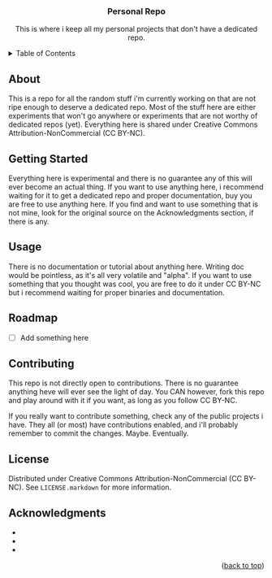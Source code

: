 <!-- Improved compatibility of back to top link: See: https://github.com/othneildrew/Best-README-Template/pull/73 -->
<a id="readme-top"></a>
<!--
*** Thanks for checking out the Best-README-Template. If you have a suggestion
*** that would make this better, please fork the repo and create a pull request
*** or simply open an issue with the tag "enhancement".
*** Don't forget to give the project a star!
*** Thanks again! Now go create something AMAZING! :D
-->



<!-- PROJECT SHIELDS -->
<!--
*** I'm using markdown "reference style" links for readability.
*** Reference links are enclosed in brackets [ ] instead of parentheses ( ).
*** See the bottom of this document for the declaration of the reference variables
*** for contributors-url, forks-url, etc. This is an optional, concise syntax you may use.
*** https://www.markdownguide.org/basic-syntax/#reference-style-links

[![Contributors][contributors-shield]][contributors-url]
[![Forks][forks-shield]][forks-url]
[![Stargazers][stars-shield]][stars-url]
[![Issues][issues-shield]][issues-url]
[![MIT License][license-shield]][license-url]
[![LinkedIn][linkedin-shield]][linkedin-url]
-->


<!-- PROJECT LOGO 
<br />
<div align="center">
  <a href="https://github.com/github_username/repo_name">
    <img src="images/logo.png" alt="Logo" width="80" height="80">
  </a>
-->
<h3 align="center">Personal Repo</h3>

  <p align="center">
    This is where i keep all my personal projects that don't have a dedicated repo.
    <br />
  </p>
</div>

<!-- TABLE OF CONTENTS -->
<details>
  <summary>Table of Contents</summary>
  <ol>
    <li><a href="#about">About</a></li>
    <li><a href="#getting-started">Getting Started</a></li>
    <li><a href="#usage">Usage</a></li>
    <li><a href="#roadmap">Roadmap</a></li>
    <li><a href="#contributing">Contributing</a></li>
    <li><a href="#license">License</a></li>
    <!-- <li><a href="#contact">Contact</a></li>-->
    <li><a href="#acknowledgments">Acknowledgments</a></li>
  </ol>
</details>



<!-- ABOUT -->
## About

This is a repo for all the random stuff i'm currently working on that are not ripe enough to deserve a dedicated repo. Most of the stuff here are either experiments that won't go anywhere or experiments that are not worthy of dedicated repos (yet). Everything here is shared under Creative Commons Attribution-NonCommercial (CC BY-NC).



<!-- GETTING STARTED -->
## Getting Started

Everything here is experimental and there is no guarantee any of this will ever become an actual thing. If you want to use anything here, i recommend waiting for it to get a dedicated repo and proper documentation, buy you are free to use anything here. If you find and want to use something that is not mine, look for the original source on the Acknowledgments section, if there is any.



<!-- USAGE EXAMPLES -->
## Usage

There is no documentation or tutorial about anything here. Writing doc would be pointless, as it's all very volatile and "alpha". If you want to use something that you thought was cool, you are free to do it under CC BY-NC but i recommend waiting for proper binaries and documentation.



<!-- ROADMAP -->
## Roadmap

- [ ] Add something here



<!-- CONTRIBUTING -->
## Contributing

This repo is not directly open to contributions. There is no guarantee anything heve will ever see the light of day. You CAN however, fork this repo and play around with it if you want, as long as you follow CC BY-NC.

If you really want to contribute something, check any of the public projects i have. They all (or most) have contributions enabled, and i'll probably remember to commit the changes. Maybe. Eventually.



<!-- LICENSE -->
## License

Distributed under Creative Commons Attribution-NonCommercial (CC BY-NC). See `LICENSE.markdown` for more information.



<!-- ACKNOWLEDGMENTS -->
## Acknowledgments

* []()
* []()
* []()

<p align="right">(<a href="#readme-top">back to top</a>)</p>
